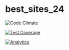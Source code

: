 # best_sites_24

[![Code
Climate](https://codeclimate.com/github/sunkibaek/best_sites_24/badges/gpa.svg)](https://codeclimate.com/github/sunkibaek/best_sites_24)

[![Test
Coverage](https://codeclimate.com/github/sunkibaek/best_sites_24/badges/coverage.svg)](https://codeclimate.com/github/sunkibaek/best_sites_24/coverage)

[![Analytics](https://ga-beacon.appspot.com/UA-44056140-10/sunkibaek/best_sites_24)](https://github.com/igrigorik/ga-beacon)
